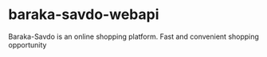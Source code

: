 # baraka-savdo-webapi
Baraka-Savdo is an online shopping platform. Fast and convenient shopping opportunity
    
        
